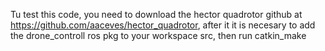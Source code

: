 Tu test this code, you need to download the hector quadrotor github at https://github.com/aaceves/hector_quadrotor, after it it is necesary to add the 
drone_controll ros pkg to your workspace src, then run catkin_make 
